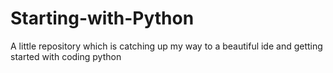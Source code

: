 # Starting-with-Python
A little repository which is catching up my way to a beautiful ide and getting started with coding python
